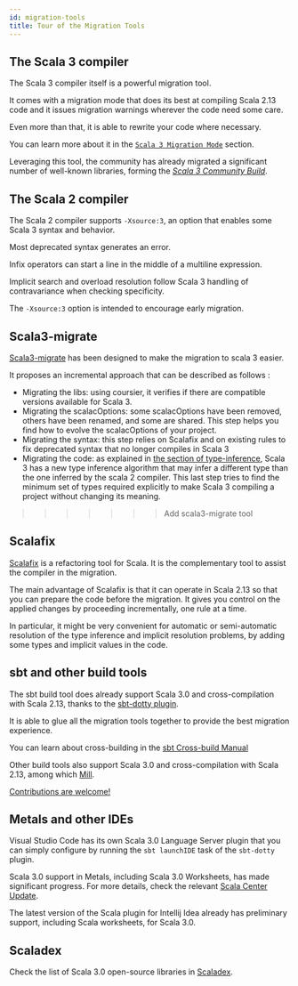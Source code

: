 ```yaml
---
id: migration-tools
title: Tour of the Migration Tools
---
```


## The Scala 3 compiler

The Scala 3 compiler itself is a powerful migration tool.

It comes with a migration mode that does its best at compiling Scala 2.13 code and it issues migration warnings wherever the code need some care.

Even more than that, it is able to rewrite your code where necessary.

You can learn more about it in the [`Scala 3 Migration Mode`](scala-3-migration-mode.md) section.

Leveraging this tool, the community has already migrated a significant number of well-known libraries, forming the [_Scala 3 Community Build_](https://github.com/lampepfl/dotty/tree/master/community-build/community-projects).

## The Scala 2 compiler

The Scala 2 compiler supports `-Xsource:3`, an option that enables some Scala 3 syntax and behavior.

Most deprecated syntax generates an error.

Infix operators can start a line in the middle of a multiline expression.

Implicit search and overload resolution follow Scala 3 handling of contravariance when checking specificity.

The `-Xsource:3` option is intended to encourage early migration.

## Scala3-migrate

[Scala3-migrate](Scala3-migrate-tool.md) has been designed to make the migration to scala 3 easier.

It proposes an incremental approach that can be described as follows :
- Migrating the libs: using coursier, it verifies if there are compatible versions available for Scala 3.
- Migrating the scalacOptions: some scalacOptions have been removed, others have been renamed, and some are shared. 
This step helps you find how to evolve the scalacOptions of your project.
- Migrating the syntax: this step relies on Scalafix and on existing rules to fix deprecated 
  syntax that no longer compiles in Scala 3
- Migrating the code: as explained in [the section of type-inference](incompatibilities/table.md#type-inference),
Scala 3 has a new type inference algorithm that may infer a different type than the one inferred by the scala 2 compiler. 
This last step tries to find the minimum set of types required explicitly to make Scala 3 compiling a project without changing its meaning.
  
>>>>>>> Add scala3-migrate tool
## Scalafix

[Scalafix](https://scalacenter.github.io/scalafix/) is a refactoring tool for Scala.
It is the complementary tool to assist the compiler in the migration.

The main advantage of Scalafix is that it can operate in Scala 2.13 so that you can prepare the code before the migration.
It gives you control on the applied changes by proceeding incrementally, one rule at a time.

In particular, it might be very convenient for automatic or semi-automatic resolution of the type inference and implicit resolution problems, by adding some types and implicit values in the code.

## sbt and other build tools

The sbt build tool does already support Scala 3.0 and cross-compilation with Scala 2.13, thanks to the [sbt-dotty plugin](https://dotty.epfl.ch/docs/usage/getting-started.html).

It is able to glue all the migration tools together to provide the best migration experience.

You can learn about cross-building in the [sbt Cross-build Manual](https://www.scala-sbt.org/1.x/docs/Cross-Build.html)

Other build tools also support Scala 3.0 and cross-compilation with Scala 2.13, among which [Mill](http://www.lihaoyi.com/mill/).

[Contributions are welcome!](contributing.md)

## Metals and other IDEs

Visual Studio Code has its own Scala 3.0 Language Server plugin that you can simply configure by running the `sbt launchIDE` task of the `sbt-dotty` plugin.

Scala 3.0 support in Metals, including Scala 3.0 Worksheets, has made significant progress. For more details, check the relevant [Scala Center Update](https://contributors.scala-lang.org/t/metals-and-scala-3/4274).

The latest version of the Scala plugin for Intellij Idea already has preliminary support, including Scala worksheets, for Scala 3.0.

## Scaladex

Check the list of Scala 3.0 open-source libraries in [Scaladex](https://index.scala-lang.org/).
